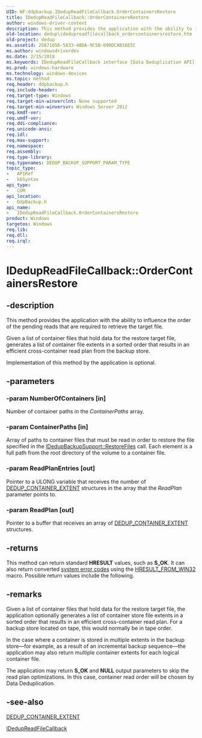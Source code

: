 ```yaml
---
UID: NF:ddpbackup.IDedupReadFileCallback.OrderContainersRestore
title: IDedupReadFileCallback::OrderContainersRestore
author: windows-driver-content
description: This method provides the application with the ability to influence the order of the pending reads that are required to retrieve the target file.
old-location: dedup\idedupreadfilecallback_ordercontainersrestore.htm
old-project: dedup
ms.assetid: 25871056-5833-40DA-9C5B-690DCAB16E5C
ms.author: windowsdriverdev
ms.date: 2/15/2018
ms.keywords: IDedupReadFileCallback interface [Data Deduplication API],OrderContainersRestore method, IDedupReadFileCallback.OrderContainersRestore, IDedupReadFileCallback::OrderContainersRestore, OrderContainersRestore, OrderContainersRestore method [Data Deduplication API], OrderContainersRestore method [Data Deduplication API],IDedupReadFileCallback interface, ddpbackup/IDedupReadFileCallback::OrderContainersRestore, dedup.idedupreadfilecallback_ordercontainersrestore
ms.prod: windows-hardware
ms.technology: windows-devices
ms.topic: method
req.header: ddpbackup.h
req.include-header: 
req.target-type: Windows
req.target-min-winverclnt: None supported
req.target-min-winversvr: Windows Server 2012
req.kmdf-ver: 
req.umdf-ver: 
req.ddi-compliance: 
req.unicode-ansi: 
req.idl: 
req.max-support: 
req.namespace: 
req.assembly: 
req.type-library: 
req.typenames: DEDUP_BACKUP_SUPPORT_PARAM_TYPE
topic_type:
-	APIRef
-	kbSyntax
api_type:
-	COM
api_location:
-	DdpBackup.h
api_name:
-	IDedupReadFileCallback.OrderContainersRestore
product: Windows
targetos: Windows
req.lib: 
req.dll: 
req.irql: 
---
```


# IDedupReadFileCallback::OrderContainersRestore


## -description


This method provides the application with the ability to influence the order of the pending reads that 
    are required to retrieve the target file.

Given a list of container files that hold data for the 
    restore target file, generates a list of container file extents in a sorted order that results in an efficient 
    cross-container read plan from the backup store.

Implementation of this method by the application is 
    optional.


## -parameters




### -param NumberOfContainers [in]

Number of container paths in the <i>ContainerPaths</i> array.


### -param ContainerPaths [in]

Array of paths to container files that must be read in order to restore the file specified in the 
      <a href="dedup.idedupbackupsupport_restorefile">IDedupBackupSupport::RestoreFiles</a> 
      call. Each element is a full path from the root directory of the volume to a container file.


### -param ReadPlanEntries [out]

Pointer to a ULONG variable that receives the number of 
      <a href="https://msdn.microsoft.com/D7CEC0C4-0472-467C-87F1-1496C9F08296">DEDUP_CONTAINER_EXTENT</a> structures in the array 
      that the <i>ReadPlan</i> parameter points to.


### -param ReadPlan [out]

Pointer to a buffer that receives an array of 
      <a href="https://msdn.microsoft.com/D7CEC0C4-0472-467C-87F1-1496C9F08296">DEDUP_CONTAINER_EXTENT</a> structures.


## -returns



This method can return standard <b>HRESULT</b> values, such as 
      <b>S_OK</b>. It can also return converted 
      <a href="https://msdn.microsoft.com/4a3a8feb-a05f-4614-8f04-1f507da7e5b7">system error codes</a> using the 
      <a href="_com_hresult_from_win32">HRESULT_FROM_WIN32</a> macro. Possible return values 
      include the following.




## -remarks



Given a list of container files that hold data for the restore target file, the application optionally 
    generates a list of container store file extents in a sorted order that results in an efficient cross-container 
    read plan. For a backup store located on tape, this would normally be in tape order.

In the case where a container is stored in multiple extents in the backup store—for 
    example, as a result of an incremental backup sequence—the application may also return 
    multiple container extents for each logical container file.

The application may return 
    <b>S_OK</b> and <b>NULL</b> output parameters to skip the read plan 
    optimizations. In this case, container read order will be chosen by Data Deduplication.




## -see-also




<a href="https://msdn.microsoft.com/D7CEC0C4-0472-467C-87F1-1496C9F08296">DEDUP_CONTAINER_EXTENT</a>



<a href="https://msdn.microsoft.com/0B7F5A5B-EB60-4BAF-86AF-D9101F3B482C">IDedupReadFileCallback</a>
 

 

